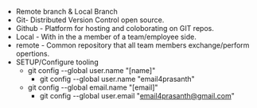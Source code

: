 - Remote branch & Local Branch
- Git- Distributed Version Control open source.
- Github - Platform for hosting and coloborating on GIT repos.
- Local - With in the a member of a team/employee side.
- remote - Common repository that all team members exchange/perform opertions.
- SETUP/Configure tooling
    - git config --global user.name "[name]"
        - git config --global user.name "email4prasanth"
    - git config --global email.name "[email]"
        - git config --global user.email "email4prasanth@gmail.com"